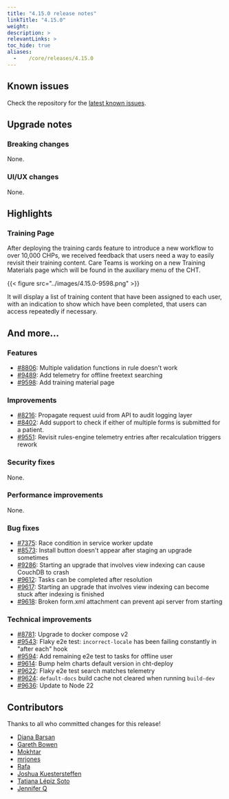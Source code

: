 ```yaml
---
title: "4.15.0 release notes"
linkTitle: "4.15.0"
weight:
description: >
relevantLinks: >
toc_hide: true
aliases:
  -    /core/releases/4.15.0
---
```


## Known issues

Check the repository for the [latest known issues](https://github.com/medic/cht-core/issues?q=is%3Aissue+label%3A%22Affects%3A+4.15.0%22).

## Upgrade notes

### Breaking changes

None.

### UI/UX changes

None.

## Highlights

### Training Page

After deploying the training cards feature to introduce a new workflow to over 10,000 CHPs, we received feedback that users need a way to easily revisit their training content.
Care Teams is working on a new Training Materials page which will be found in the auxiliary menu of the CHT.

{{< figure src="../images/4.15.0-9598.png" >}}

It will display a list of training content that have been assigned to each user, with an indication to show which have been completed, that users can access repeatedly if necessary.

## And more...

### Features

- [#8806](https://github.com/medic/cht-core/issues/8806): Multiple validation functions in rule doesn't work
- [#9489](https://github.com/medic/cht-core/issues/9489): Add telemetry for offline freetext searching
- [#9598](https://github.com/medic/cht-core/issues/9598): Add training material page

### Improvements

- [#8216](https://github.com/medic/cht-core/issues/8216): Propagate request uuid from API to audit logging layer
- [#8402](https://github.com/medic/cht-core/issues/8402): Add support to check if either of multiple forms is submitted for a patient.
- [#9551](https://github.com/medic/cht-core/issues/9551): Revisit rules-engine telemetry entries after recalculation triggers rework

### Security fixes

None.

### Performance improvements

None.

### Bug fixes

- [#7375](https://github.com/medic/cht-core/issues/7375): Race condition in service worker update
- [#8573](https://github.com/medic/cht-core/issues/8573): Install button doesn't appear after staging an upgrade sometimes
- [#9286](https://github.com/medic/cht-core/issues/9286): Starting an upgrade that involves view indexing can cause CouchDB to crash
- [#9612](https://github.com/medic/cht-core/issues/9612): Tasks can be completed after resolution
- [#9617](https://github.com/medic/cht-core/issues/9617): Starting an upgrade that involves view indexing can become stuck after indexing is finished
- [#9618](https://github.com/medic/cht-core/issues/9618): Broken form.xml attachment can prevent api server from starting

### Technical improvements

- [#8781](https://github.com/medic/cht-core/issues/8781): Upgrade to docker compose v2
- [#9543](https://github.com/medic/cht-core/issues/9543): Flaky e2e test: `incorrect-locale` has been failing constantly in "after each" hook
- [#9594](https://github.com/medic/cht-core/issues/9594): Add remaining e2e test to tasks for offline user
- [#9614](https://github.com/medic/cht-core/issues/9614): Bump helm charts default version in cht-deploy
- [#9622](https://github.com/medic/cht-core/issues/9622): Flaky e2e test  search matches telemetry
- [#9624](https://github.com/medic/cht-core/issues/9624): `default-docs` build cache not cleared when running `build-dev`
- [#9636](https://github.com/medic/cht-core/issues/9636): Update to Node 22

## Contributors

Thanks to all who committed changes for this release!

- [Diana Barsan](https://github.com/dianabarsan)
- [Gareth Bowen](https://github.com/garethbowen)
- [Mokhtar](https://github.com/m5r)
- [mrjones](https://github.com/mrjones-plip)
- [Rafa](https://github.com/ralfudx)
- [Joshua Kuestersteffen](https://github.com/jkuester)
- [Tatiana Lépiz Soto](https://github.com/tatilepizs)
- [Jennifer Q](https://github.com/latin-panda)

